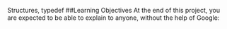 Structures, typedef
##Learning Objectives
At the end of this project, you are expected to be able to explain to anyone, without the help of Google:
